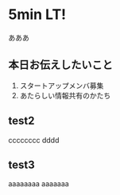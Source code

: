 5min LT!
===
あああ


本日お伝えしたいこと
---
1. スタートアップメンバ募集
2. あたらしい情報共有のかたち



test2
---
cccccccc
dddd



test3
--
aaaaaaaa
aaaaaaa